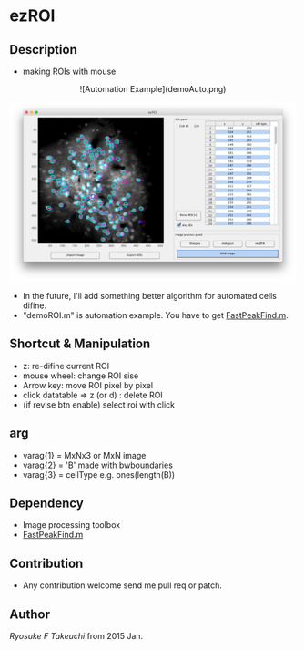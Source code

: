 # ezROI

## Description
 - making ROIs with mouse
<center>
![Automation Example](demoAuto.png)
</center>

![ROI Correction in GUI](scrs.png)

 - In the future, I'll add something better algorithm for automated cells difine.
 - "demoROI.m" is automation example. You have to get [FastPeakFind.m](http://www.mathworks.com/matlabcentral/fileexchange/37388-fast-2d-peak-finder).

## Shortcut & Manipulation
 - z: re-difine current ROI
 - mouse wheel: change ROI sise
 - Arrow key: move ROI pixel by pixel
 - click datatable => z (or d) : delete ROI  
 - (if revise btn enable) select roi with click
 
## arg
 - varag{1} = MxNx3 or MxN image
 - varag{2} = 'B' made with bwboundaries
 - varag{3} = cellType e.g. ones(length(B))

## Dependency
 - Image processing toolbox
 - [FastPeakFind.m](http://www.mathworks.com/matlabcentral/fileexchange/37388-fast-2d-peak-finder)

## Contribution
 - Any contribution welcome send me pull req or patch.

## Author
*Ryosuke F Takeuchi*
from 2015 Jan.
